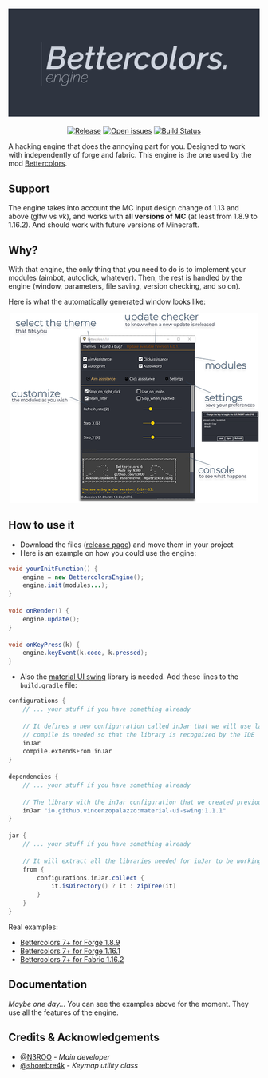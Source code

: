 <h3 align="center">
  <img src=".github/header_engine.png">
</h3>

<p align="center">
  <a href="https://img.shields.io/github/release/n3roo/bettercolorsengine.svg"><img alt="Release" src="https://img.shields.io/github/release/n3roo/bettercolorsengine.svg"/></a>
    <a href="https://img.shields.io/github/issues/n3roo/bettercolorsengine.svg"><img alt="Open issues" src="https://img.shields.io/github/issues/n3roo/bettercolorsengine.svg"/></a>
    <a href="https://img.shields.io/github/workflow/status/N3ROO/BettercolorsEngine/Build"><img alt="Build Status" src="https://img.shields.io/github/workflow/status/N3ROO/BettercolorsEngine/Build" /></a>
</p>

A hacking engine that does the annoying part for you. Designed to work with independently of forge and fabric.
This engine is the one used by the mod [Bettercolors](https://github.com/N3ROO/Bettercolors).

## Support

The engine takes into account the MC input design change of 1.13 and above (glfw vs vk), and works with **all versions of MC** (at least from 1.8.9 to 1.16.2). And should
work with future versions of Minecraft.

## Why?

With that engine, the only thing that you need to do is to implement your modules (aimbot, autoclick, whatever). Then, the rest
is handled by the engine (window, parameters, file saving, version checking, and so on).

Here is what the automatically generated window looks like:

<p align="center">
    <img alt="features" src="https://raw.githubusercontent.com/N3ROO/BettercolorsEngine/master/.github/features_main_crop500.png" />
</p>

## How to use it

- Download the files ([release page](https://github.com/N3ROO/BettercolorsEngine/releases)) and move them in your project
- Here is an example on how you could use the engine:
```java
void yourInitFunction() {
    engine = new BettercolorsEngine();
    engine.init(modules...);
}

void onRender() {
    engine.update();
}

void onKeyPress(k) {
    engine.keyEvent(k.code, k.pressed);
}
```
- Also the [material UI swing](https://github.com/atarw/material-ui-swing) library is needed.
Add these lines to the `build.gradle` file:
```gradle
configurations {
    // ... your stuff if you have something already

    // It defines a new configurration called inJar that we will use later on
    // compile is needed so that the library is recognized by the IDE
	inJar
	compile.extendsFrom inJar
}

dependencies {
    // ... your stuff if you have something already

    // The library with the inJar configuration that we created previously
	inJar "io.github.vincenzopalazzo:material-ui-swing:1.1.1"
}

jar {
    // ... your stuff if you have something already

    // It will extract all the libraries needed for inJar to be working in the root of the .jar
    from {
        configurations.inJar.collect {
            it.isDirectory() ? it : zipTree(it)
        }
    }
}
```

Real examples:
- [Bettercolors 7+ for Forge 1.8.9](https://github.com/N3ROO/Bettercolors/tree/MC_1.8.9)
- [Bettercolors 7+ for Forge 1.16.1](https://github.com/N3ROO/Bettercolors/tree/MC_1.16.1)
- [Bettercolors 7+ for Fabric 1.16.2](https://github.com/N3ROO/Bettercolors/tree/MC_1.16.2_fabric)

## Documentation

*Maybe one day...* You can see the examples above for the moment. They use all the features of the engine.

## Credits & Acknowledgements

- [@N3ROO](https://github.com/N3ROO) - *Main developer*
- [@shorebre4k](https://github.com/shorebre4k) - *Keymap utility class*
